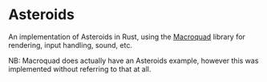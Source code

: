 # Asteroids

An implementation of Asteroids in Rust, using the [Macroquad](https://github.com/not-fl3/macroquad) library for rendering, input handling, sound, etc.

NB: Macroquad does actually have an Asteroids example, however this was implemented without referring to that at all.

